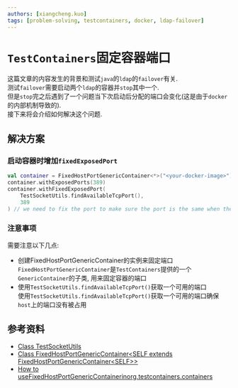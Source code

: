 ```yaml
---
authors: [xiangcheng.kuo]
tags: [problem-solving, testcontainers, docker, ldap-failover]
---
```


# `TestContainers`固定容器端口

这篇文章的内容发生的背景和测试`java`的`ldap`的`failover`有关.<br/>
测试`failover`需要启动两个`ldap`的容器并`stop`其中一个. <br/>
但是`stop`完之后遇到了一个问题当下次启动后分配的端口会变化(这是由于`docker`的内部机制导致的).<br/>
接下来将会介绍如何解决这个问题.
<!--truncate-->

## 解决方案

### 启动容器时增加`fixedExposedPort`

```kotlin
val container = FixedHostPortGenericContainer<*>("<your-docker-image>")
container.withExposedPorts(389)
container.withFixedExposedPort(
	TestSocketUtils.findAvailableTcpPort(),
	389
) // we need to fix the port to make sure the port is the same when the container is restarted
```

### 注意事项

需要注意以下几点:

- 创建FixedHostPortGenericContainer的实例来固定端口
  <br/>`FixedHostPortGenericContainer`是`TestContainers`提供的一个`GenericContainer`的子类, 用来固定容器的端口
- 使用`TestSocketUtils.findAvailableTcpPort()`获取一个可用的端口
  <br/>使用`TestSocketUtils.findAvailableTcpPort()`获取一个可用的端口确保`host`上的端口没有被占用

## 参考资料

- [Class TestSocketUtils](https://docs.spring.io/spring-framework/docs/current/javadoc-api/org/springframework/test/util/TestSocketUtils.html)
- [Class FixedHostPortGenericContainer\<SELF extends FixedHostPortGenericContainer\<SELF\>\>](https://javadoc.io/static/org.testcontainers/testcontainers/1.15.1/org/testcontainers/containers/FixedHostPortGenericContainer.html)
- [How to useFixedHostPortGenericContainerinorg.testcontainers.containers](https://www.tabnine.com/code/java/classes/org.testcontainers.containers.FixedHostPortGenericContainer)